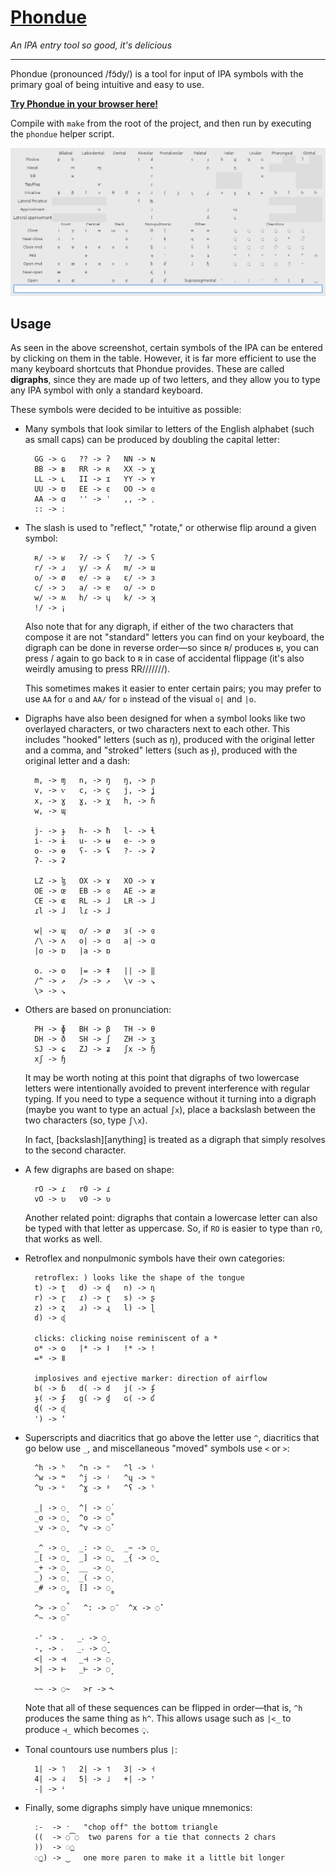 # [Phondue](http://keyboardfire.com/phondue-web/)

*An IPA entry tool so good, it's delicious*

-----

Phondue (pronounced /fɔ̃dy/) is a tool for input of IPA symbols with the primary
goal of being intuitive and easy to use.

[**Try Phondue in your browser here!**](http://keyboardfire.com/phondue-web/)

Compile with `make` from the root of the project, and then run by executing the
`phondue` helper script.

![screenshot](screenshot.png)

## Usage

As seen in the above screenshot, certain symbols of the IPA can be entered by
clicking on them in the table. However, it is far more efficient to use the
many keyboard shortcuts that Phondue provides. These are called **digraphs**,
since they are made up of two letters, and they allow you to type any IPA
symbol with only a standard keyboard.

These symbols were decided to be intuitive as possible:

- Many symbols that look similar to letters of the English alphabet (such as
  small caps) can be produced by doubling the capital letter:

        GG -> ɢ   ?? -> ʔ   NN -> ɴ
        BB -> ʙ   RR -> ʀ   XX -> χ
        LL -> ʟ   II -> ɪ   YY -> ʏ
        UU -> ʊ   EE -> ɛ   OO -> ɞ
        AA -> ɑ   '' -> ˈ   ,, -> ˌ
        :: -> ː

- The slash is used to "reflect," "rotate," or otherwise flip around a given
  symbol:

        ʀ/ -> ʁ   ʔ/ -> ʕ   ?/ -> ʕ
        r/ -> ɹ   y/ -> ʎ   m/ -> ɯ
        o/ -> ø   e/ -> ə   ɛ/ -> ɜ
        c/ -> ɔ   a/ -> ɐ   ɑ/ -> ɒ
        w/ -> ʍ   h/ -> ɥ   k/ -> ʞ
        !/ -> ¡

    Also note that for any digraph, if either of the two characters that
    compose it are not "standard" letters you can find on your keyboard, the
    digraph can be done in reverse order—so since ʀ/ produces ʁ, you can press
    / again to go back to ʀ in case of accidental flippage (it's also weirdly
    amusing to press RR///////).

    This sometimes makes it easier to enter certain pairs; you may prefer to
    use `AA` for `ɑ` and `AA/` for `ɒ` instead of the visual `o|` and `|o`.

- Digraphs have also been designed for when a symbol looks like two overlayed
  characters, or two characters next to each other. This includes "hooked"
  letters (such as ŋ), produced with the original letter and a comma, and
  "stroked" letters (such as ɟ), produced with the original letter and a dash:

        m, -> ɱ   n, -> ŋ   ŋ, -> ɲ
        v, -> ⱱ   c, -> ç   j, -> ʝ
        x, -> ɣ   ɣ, -> χ   h, -> ɦ
        w, -> ɰ

        j- -> ɟ   h- -> ħ   l- -> ɬ
        i- -> ɨ   u- -> ʉ   e- -> ɘ
        o- -> ɵ   ʕ- -> ʢ   ?- -> ʡ
        ʔ- -> ʡ

        LZ -> ɮ   OX -> ɤ   XO -> ɤ
        OE -> œ   EB -> ɞ   AE -> æ
        CE -> ɶ   RL -> ɺ   LR -> ɺ
        ɾl -> ɺ   lɾ -> ɺ

        w| -> ɰ   o/ -> ø   ɜ( -> ɞ
        /\ -> ʌ   o| -> ɑ   a| -> ɑ
        |o -> ɒ   |a -> ɒ

        o. -> ʘ   |= -> ǂ   || -> ‖
        /^ -> ↗   /> -> ↗   \v -> ↘
        \> -> ↘

- Others are based on pronunciation:

        PH -> ɸ   BH -> β   TH -> θ
        DH -> ð   SH -> ʃ   ZH -> ʒ
        SJ -> ɕ   ZJ -> ʑ   ʃx -> ɧ
        xʃ -> ɧ

    It may be worth noting at this point that digraphs of two lowercase letters
    were intentionally avoided to prevent interference with regular typing. If
    you need to type a sequence without it turning into a digraph (maybe you
    want to type an actual `ʃx`), place a backslash between the two characters
    (so, type `ʃ\x`).

    In fact, [backslash][anything] is treated as a digraph that simply resolves
    to the second character.

- A few digraphs are based on shape:

        rO -> ɾ   r0 -> ɾ
        vO -> ʋ   v0 -> ʋ

    Another related point: digraphs that contain a lowercase letter can also be
    typed with that letter as uppercase. So, if `RO` is easier to type than
    `rO`, that works as well.

- Retroflex and nonpulmonic symbols have their own categories:

        retroflex: ) looks like the shape of the tongue
        t) -> ʈ   d) -> ɖ   n) -> ɳ
        r) -> ɽ   ɾ) -> ɽ   s) -> ʂ
        z) -> ʐ   ɹ) -> ɻ   l) -> ɭ
        ɗ) -> ᶑ

        clicks: clicking noise reminiscent of a *
        o* -> ʘ   |* -> ǀ   !* -> ǃ
        =* -> ǁ

        implosives and ejective marker: direction of airflow
        b( -> ɓ   d( -> ɗ   j( -> ʄ
        ɟ( -> ʄ   g( -> ɠ   ɢ( -> ʛ
        ɖ( -> ᶑ
        ') -> ʼ

- Superscripts and diacritics that go above the letter use `^`, diacritics that
  go below use `_`, and miscellaneous "moved" symbols use `<` or `>`:

        ^h -> ʰ   ^n -> ⁿ   ^l -> ˡ
        ^w -> ʷ   ^j -> ʲ   ^ɥ -> ᶣ
        ^ʋ -> ᶹ   ^ɣ -> ˠ   ^ʕ -> ˤ

        _| -> ◌̩   ^| -> ◌̍
        _o -> ◌̥   ^o -> ◌̊
        _v -> ◌̬   ^v -> ◌̌

        _^ -> ◌̯   _: -> ◌̤   _~ -> ◌̰
        _[ -> ◌̪   _] -> ◌̺   _{ -> ◌̼
        _+ -> ◌̟   __ -> ◌̠
        _) -> ◌̹   _( -> ◌̜
        _# -> ◌̻   [] -> ◌̻

        ^> -> ◌̚   ^: -> ◌̈   ^x -> ◌̽
        ^~ -> ◌̃

        -' -> ˔   _˔ -> ◌̝
        -, -> ˕   _˕ -> ◌̞
        <| -> ⊣   _⊣ -> ◌̘
        >| -> ⊢   _⊢ -> ◌̙

        ~~ -> ◌̴   >r -> ˞

    Note that all of these sequences can be flipped in order—that is, `^h`
    produces the same thing as `h^`. This allows usage such as `|<_` to produce
    `⊣_` which becomes ◌̘.

- Tonal countours use numbers plus `|`:

        1| -> ˥   2| -> ˦   3| -> ˧
        4| -> ˨   5| -> ˩   +| -> ꜛ
        -| -> ꜜ

- Finally, some digraphs simply have unique mnemonics:

        ː-  -> ˑ   "chop off" the bottom triangle
        ((  -> ◌͡◌  two parens for a tie that connects 2 chars
        ))  -> ◌͜◌
        ◌͜◌) -> ‿   one more paren to make it a little bit longer

